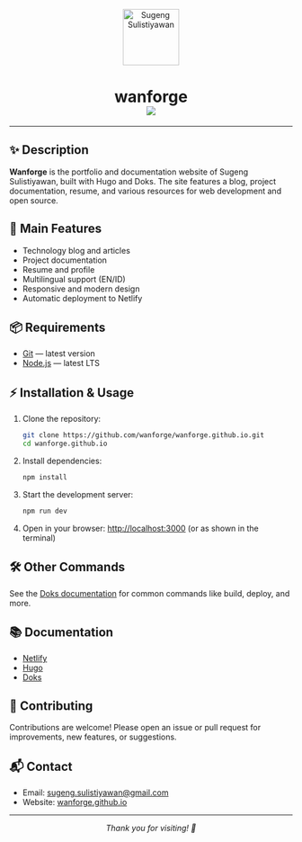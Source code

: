 
<p align="center">
  <a href="https://wanforge.github.io/">
    <img alt="Sugeng Sulistiyawan" src="static/logo.png" width="100">
  </a>
</p>

<h1 align="center">
  <strong>wanforge</strong><br>
  <img src="https://img.shields.io/website?down_message=Offline&label=wanforge.github.io&up_message=Online&url=https%3A%2F%2Fwanforge.github.io">
</h1>

---


## ✨ Description

**Wanforge** is the portfolio and documentation website of Sugeng Sulistiyawan, built with Hugo and Doks. The site features a blog, project documentation, resume, and various resources for web development and open source.

## 🚀 Main Features

- Technology blog and articles
- Project documentation
- Resume and profile
- Multilingual support (EN/ID)
- Responsive and modern design
- Automatic deployment to Netlify

## 📦 Requirements

- [Git](https://git-scm.com/) — latest version
- [Node.js](https://nodejs.org/) — latest LTS

## ⚡ Installation & Usage

1. Clone the repository:
   ```bash
   git clone https://github.com/wanforge/wanforge.github.io.git
   cd wanforge.github.io
   ```
2. Install dependencies:
   ```bash
   npm install
   ```
3. Start the development server:
   ```bash
   npm run dev
   ```
4. Open in your browser: [http://localhost:3000](http://localhost:3000) (or as shown in the terminal)

## 🛠️ Other Commands

See the [Doks documentation](https://getdoks.org/docs/prologue/commands/) for common commands like build, deploy, and more.

## 📚 Documentation

- [Netlify](https://docs.netlify.com/)
- [Hugo](https://gohugo.io/documentation/)
- [Doks](https://getdoks.org/)

## 🤝 Contributing

Contributions are welcome! Please open an issue or pull request for improvements, new features, or suggestions.

## 📬 Contact

- Email: sugeng.sulistiyawan@gmail.com
- Website: [wanforge.github.io](https://wanforge.github.io/)

---

<p align="center">
  <em>Thank you for visiting! 🚀</em>
</p>
